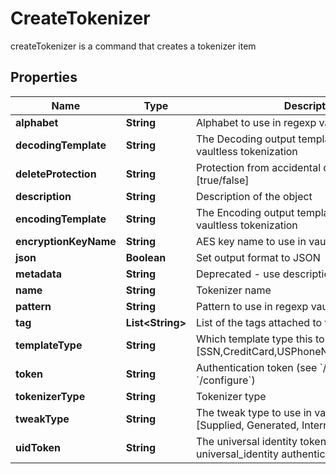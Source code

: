 

# CreateTokenizer

createTokenizer is a command that creates a tokenizer item
## Properties

Name | Type | Description | Notes
------------ | ------------- | ------------- | -------------
**alphabet** | **String** | Alphabet to use in regexp vaultless tokenization |  [optional]
**decodingTemplate** | **String** | The Decoding output template to use in regexp vaultless tokenization |  [optional]
**deleteProtection** | **String** | Protection from accidental deletion of this item [true/false] |  [optional]
**description** | **String** | Description of the object |  [optional]
**encodingTemplate** | **String** | The Encoding output template to use in regexp vaultless tokenization |  [optional]
**encryptionKeyName** | **String** | AES key name to use in vaultless tokenization |  [optional]
**json** | **Boolean** | Set output format to JSON |  [optional]
**metadata** | **String** | Deprecated - use description |  [optional]
**name** | **String** | Tokenizer name | 
**pattern** | **String** | Pattern to use in regexp vaultless tokenization |  [optional]
**tag** | **List&lt;String&gt;** | List of the tags attached to this key |  [optional]
**templateType** | **String** | Which template type this tokenizer is used for [SSN,CreditCard,USPhoneNumber,Email,Regexp] | 
**token** | **String** | Authentication token (see &#x60;/auth&#x60; and &#x60;/configure&#x60;) |  [optional]
**tokenizerType** | **String** | Tokenizer type | 
**tweakType** | **String** | The tweak type to use in vaultless tokenization [Supplied, Generated, Internal, Masking] |  [optional]
**uidToken** | **String** | The universal identity token, Required only for universal_identity authentication |  [optional]



